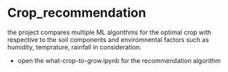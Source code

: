 # Crop_recommendation

the project compares multiple ML algorithms for the optimal crop with respective to the soil components and enviromnental factors such as humidity, temprature, rainfall in consideration.

- open the what-crop-to-grow.ipynb for the recommendation algorithm
